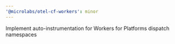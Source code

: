 ```yaml
---
'@microlabs/otel-cf-workers': minor
---
```


Implement auto-instrumentation for Workers for Platforms dispatch namespaces
